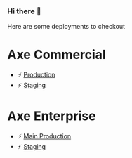 ### Hi there 👋

<!--
**skylabfintech/skylabfintech** is a ✨ _special_ ✨ repository because its `README.md` (this file) appears on your GitHub profile.
-->

Here are some deployments to checkout

# Axe Commercial
- ⚡ [Production](https://axe-commercial-frontend.vercel.app/)
- ⚡ [Staging](https://axe-enterprise-frontend-git-develop-finspeeds-projects.vercel.app/)

# Axe Enterprise
- ⚡ [Main Production](https://axe-enterprise-frontend-git-develop-finspeeds-projects.vercel.app/)
- ⚡ [Staging](https://axe-enterprise-frontend.vercel.app/)
